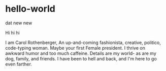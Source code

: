 # hello-world
dat new new 

Hi hi hi

I am Carol Rothenberger,
An up-and-coming fashionista, creative, politico, code-typing woman. Maybe your first Female president.
I thrive on awkward humor and too much caffeine.
Details are my world- as are my dog, family, and friends. 
I have been to hell and back, and I'm here to go even farther.
